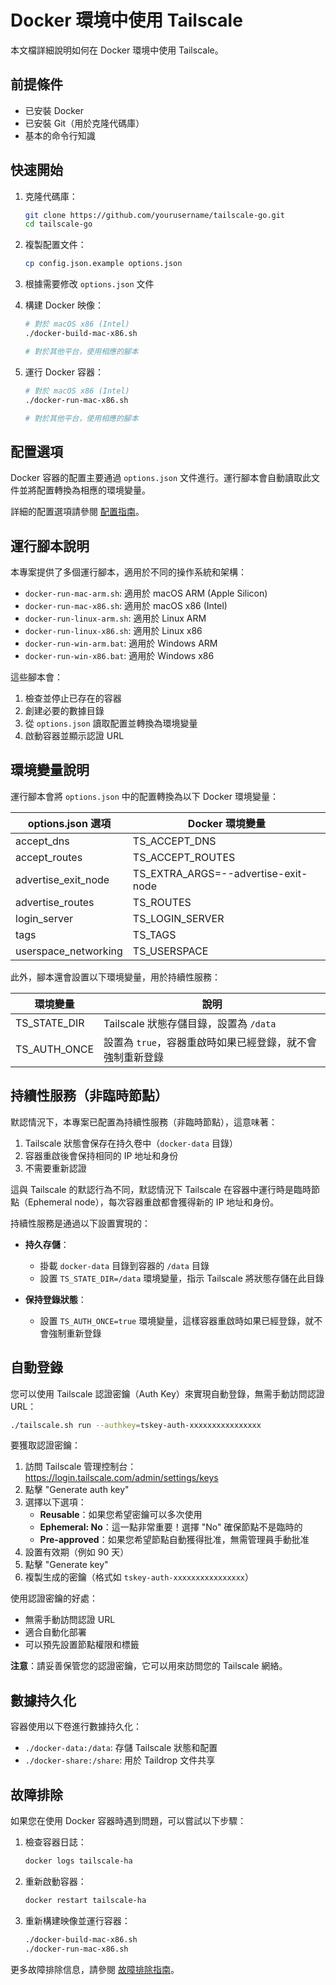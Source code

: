 # Docker 環境中使用 Tailscale

本文檔詳細說明如何在 Docker 環境中使用 Tailscale。

## 前提條件

- 已安裝 Docker
- 已安裝 Git（用於克隆代碼庫）
- 基本的命令行知識

## 快速開始

1. 克隆代碼庫：
   ```bash
   git clone https://github.com/yourusername/tailscale-go.git
   cd tailscale-go
   ```

2. 複製配置文件：
   ```bash
   cp config.json.example options.json
   ```

3. 根據需要修改 `options.json` 文件

4. 構建 Docker 映像：
   ```bash
   # 對於 macOS x86 (Intel)
   ./docker-build-mac-x86.sh
   
   # 對於其他平台，使用相應的腳本
   ```

5. 運行 Docker 容器：
   ```bash
   # 對於 macOS x86 (Intel)
   ./docker-run-mac-x86.sh
   
   # 對於其他平台，使用相應的腳本
   ```

## 配置選項

Docker 容器的配置主要通過 `options.json` 文件進行。運行腳本會自動讀取此文件並將配置轉換為相應的環境變量。

詳細的配置選項請參閱 [配置指南](configuration.md)。

## 運行腳本說明

本專案提供了多個運行腳本，適用於不同的操作系統和架構：

- `docker-run-mac-arm.sh`: 適用於 macOS ARM (Apple Silicon)
- `docker-run-mac-x86.sh`: 適用於 macOS x86 (Intel)
- `docker-run-linux-arm.sh`: 適用於 Linux ARM
- `docker-run-linux-x86.sh`: 適用於 Linux x86
- `docker-run-win-arm.bat`: 適用於 Windows ARM
- `docker-run-win-x86.bat`: 適用於 Windows x86

這些腳本會：
1. 檢查並停止已存在的容器
2. 創建必要的數據目錄
3. 從 `options.json` 讀取配置並轉換為環境變量
4. 啟動容器並顯示認證 URL

## 環境變量說明

運行腳本會將 `options.json` 中的配置轉換為以下 Docker 環境變量：

| options.json 選項 | Docker 環境變量 |
|-------------------|----------------|
| accept_dns        | TS_ACCEPT_DNS  |
| accept_routes     | TS_ACCEPT_ROUTES |
| advertise_exit_node | TS_EXTRA_ARGS=--advertise-exit-node |
| advertise_routes  | TS_ROUTES      |
| login_server      | TS_LOGIN_SERVER |
| tags              | TS_TAGS |
| userspace_networking | TS_USERSPACE |

此外，腳本還會設置以下環境變量，用於持續性服務：

| 環境變量 | 說明 |
|---------|------|
| TS_STATE_DIR | Tailscale 狀態存儲目錄，設置為 `/data` |
| TS_AUTH_ONCE | 設置為 `true`，容器重啟時如果已經登錄，就不會強制重新登錄 |

## 持續性服務（非臨時節點）

默認情況下，本專案已配置為持續性服務（非臨時節點），這意味著：

1. Tailscale 狀態會保存在持久卷中（`docker-data` 目錄）
2. 容器重啟後會保持相同的 IP 地址和身份
3. 不需要重新認證

這與 Tailscale 的默認行為不同，默認情況下 Tailscale 在容器中運行時是臨時節點（Ephemeral node），每次容器重啟都會獲得新的 IP 地址和身份。

持續性服務是通過以下設置實現的：

- **持久存儲**：
  - 掛載 `docker-data` 目錄到容器的 `/data` 目錄
  - 設置 `TS_STATE_DIR=/data` 環境變量，指示 Tailscale 將狀態存儲在此目錄

- **保持登錄狀態**：
  - 設置 `TS_AUTH_ONCE=true` 環境變量，這樣容器重啟時如果已經登錄，就不會強制重新登錄

## 自動登錄

您可以使用 Tailscale 認證密鑰（Auth Key）來實現自動登錄，無需手動訪問認證 URL：

```bash
./tailscale.sh run --authkey=tskey-auth-xxxxxxxxxxxxxxxx
```

要獲取認證密鑰：

1. 訪問 Tailscale 管理控制台：https://login.tailscale.com/admin/settings/keys
2. 點擊 "Generate auth key"
3. 選擇以下選項：
   - **Reusable**：如果您希望密鑰可以多次使用
   - **Ephemeral: No**：這一點非常重要！選擇 "No" 確保節點不是臨時的
   - **Pre-approved**：如果您希望節點自動獲得批准，無需管理員手動批准
4. 設置有效期（例如 90 天）
5. 點擊 "Generate key"
6. 複製生成的密鑰（格式如 `tskey-auth-xxxxxxxxxxxxxxxx`）

使用認證密鑰的好處：

- 無需手動訪問認證 URL
- 適合自動化部署
- 可以預先設置節點權限和標籤

**注意**：請妥善保管您的認證密鑰，它可以用來訪問您的 Tailscale 網絡。

## 數據持久化

容器使用以下卷進行數據持久化：

- `./docker-data:/data`: 存儲 Tailscale 狀態和配置
- `./docker-share:/share`: 用於 Taildrop 文件共享

## 故障排除

如果您在使用 Docker 容器時遇到問題，可以嘗試以下步驟：

1. 檢查容器日誌：
   ```bash
   docker logs tailscale-ha
   ```

2. 重新啟動容器：
   ```bash
   docker restart tailscale-ha
   ```

3. 重新構建映像並運行容器：
   ```bash
   ./docker-build-mac-x86.sh
   ./docker-run-mac-x86.sh
   ```

更多故障排除信息，請參閱 [故障排除指南](troubleshooting.md)。 